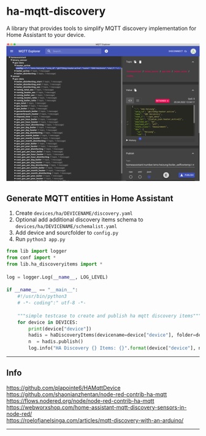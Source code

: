 # ha-mqtt-discovery
A library that provides tools to simplify MQTT discovery implementation for Home Assistant to your device.

![ha-mqtt-discovery](doc/mqtt_explorer_data.png)

## Generate MQTT entities in Home Assistant
1. Create `devices/ha/DEVICENAME/discovery.yaml`
2. Optional add additional discovery items schema to `devices/ha/DEVICENAME/schemalist.yaml`
3. Add device and sourcfolder to `config.py`
4. Run `python3 app.py`


```python
from lib import logger
from conf import *
from lib.ha_discoveryitems import *

log = logger.Log(__name__, LOG_LEVEL)

if __name__ == "__main__":
    #!/usr/bin/python3
    # -*- coding":" utf-8 -*-

    """simple testcase to create and publish ha mqtt discovery items"""
    for device in DEVICES:
        print(device["device"])
        hadis = haDiscoveryItems(devicename=device["device"], folder=device["source"])
        n  = hadis.publish()
        log.info("HA Discovery {} Items: {}".format(device["device"], n))
```

<hr>

## Info
>>
https://github.com/plapointe6/HAMqttDevice<br>
https://github.com/shaonianzhentan/node-red-contrib-ha-mqtt<br>
https://flows.nodered.org/node/node-red-contrib-ha-mqtt<br>
https://webworxshop.com/home-assistant-mqtt-discovery-sensors-in-node-red/<br>
https://roelofjanelsinga.com/articles/mqtt-discovery-with-an-arduino/<br>

<hr>
